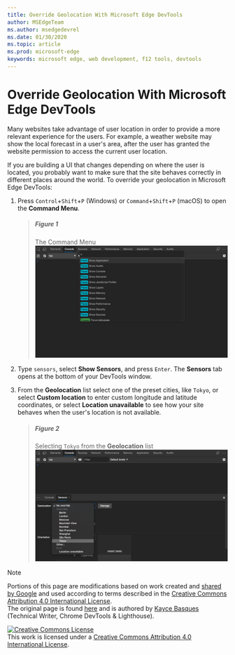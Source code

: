 ```yaml
---
title: Override Geolocation With Microsoft Edge DevTools
author: MSEdgeTeam
ms.author: msedgedevrel
ms.date: 01/30/2020
ms.topic: article
ms.prod: microsoft-edge
keywords: microsoft edge, web development, f12 tools, devtools
---
```

<!-- Copyright Kayce Basques 

   Licensed under the Apache License, Version 2.0 (the "License");
   you may not use this file except in compliance with the License.
   You may obtain a copy of the License at

       http://www.apache.org/licenses/LICENSE-2.0

   Unless required by applicable law or agreed to in writing, software
   distributed under the License is distributed on an "AS IS" BASIS,
   WITHOUT WARRANTIES OR CONDITIONS OF ANY KIND, either express or implied.
   See the License for the specific language governing permissions and
   limitations under the License.  -->





# Override Geolocation With Microsoft Edge DevTools   



Many websites take advantage of user location in order to provide a more relevant experience for the users.  For example, a weather website may show the local forecast in a user's area, after the user has granted the website permission to access the current user location.  

<!--todo: add link to user location section when available -->  

If you are building a UI that changes depending on where the user is located, you probably want to make sure that the site behaves correctly in different places around the world.  To override your geolocation in Microsoft Edge DevTools:  

1.  Press `Control`+`Shift`+`P` \(Windows\) or `Command`+`Shift`+`P` \(macOS\) to open the **Command Menu**.  
    
    > ##### Figure 1  
    > The Command Menu  
    > ![The Command Menu][ImageCommandMenu]  
    
1.  Type `sensors`, select **Show Sensors**, and press `Enter`.  The **Sensors** tab opens at the bottom of your DevTools window.  
1.  From the **Geolocation** list select one of the preset cities, like `Tokyo`, or select **Custom location** to enter custom longitude and latitude coordinates, or select **Location unavailable** to see how your site behaves when the user's location is not available.  
    
    > ##### Figure 2  
    > Selecting `Tokyo` from the **Geolocation** list  
    > ![Selecting Tokyo from the Geolocation list][ImageGeolocationTokyo]  
    
<!--## Feedback   

  -->  

<!-- image links -->  

[ImageCommandMenu]: images/console-command-menu.msft.png "Figure 1: The Command Menu"  
[ImageGeolocationTokyo]: images/console-sensors-geolocation-tokyo.msft.png "Figure 2: Selecting Tokyo from the Geolocation list"  

<!-- links -->  

<!--[WebFundamentalsNativeHardwareUserLocationIndex]: /web/fundamentals/native-hardware/user-location/index "User Location"  -->  

> [!NOTE]
> Portions of this page are modifications based on work created and [shared by Google][GoogleSitePolicies] and used according to terms described in the [Creative Commons Attribution 4.0 International License][CCA4IL].  
> The original page is found [here](https://developers.google.com/web/tools/chrome-devtools/device-mode/geolocation) and is authored by [Kayce Basques][KayceBasques] \(Technical Writer, Chrome DevTools \& Lighthouse\).  

[![Creative Commons License][CCby4Image]][CCA4IL]  
This work is licensed under a [Creative Commons Attribution 4.0 International License][CCA4IL].  

[CCA4IL]: http://creativecommons.org/licenses/by/4.0  
[CCby4Image]: https://i.creativecommons.org/l/by/4.0/88x31.png  
[GoogleSitePolicies]: https://developers.google.com/terms/site-policies  
[KayceBasques]: https://developers.google.com/web/resources/contributors/kaycebasques  

